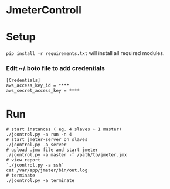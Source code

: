 JmeterControll
===============

# Setup
```pip install -r requirements.txt``` will install all required modules.


### Edit ~/.boto file to add credentials
```
[Credentials]
aws_access_key_id = ****
aws_secret_access_key = ****
```

# Run

```
# start instances ( eg. 4 slaves + 1 master)
./jcontrol.py -a run -n 4
# start jmeter-server on slaves
./jcontrol.py -a server
# upload .jmx file and start jmeter
./jcontrol.py -a master -f /path/to/jmeter.jmx
# view report
`./jcontrol.py -a ssh`
cat /var/app/jmeter/bin/out.log
# terminate
./jcontrol.py -a terminate
```
